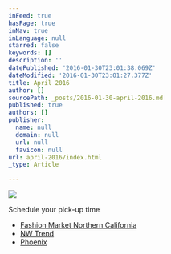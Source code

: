 ```yaml
---
inFeed: true
hasPage: true
inNav: true
inLanguage: null
starred: false
keywords: []
description: ''
datePublished: '2016-01-30T23:01:38.069Z'
dateModified: '2016-01-30T23:01:27.377Z'
title: April 2016
author: []
sourcePath: _posts/2016-01-30-april-2016.md
published: true
authors: []
publisher:
  name: null
  domain: null
  url: null
  favicon: null
url: april-2016/index.html
_type: Article

---
```

![](https://the-grid-user-content.s3-us-west-2.amazonaws.com/5cd56c71-de1f-4e49-8022-31d0871d1709.PNG)

Schedule your pick-up time

* [Fashion Market Northern California][0]
* [NW Trend][1]
* [Phoenix][2]

[0]: https://www.timetrade.com/book/9MNVK
[1]: https://www.timetrade.com/book/6YCX1
[2]: https://www.timetrade.com/book/97H2K